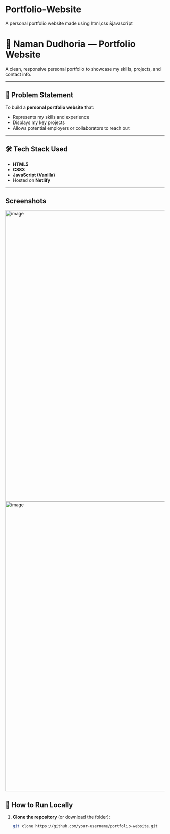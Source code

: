 # Portfolio-Website
A personal portfolio website made using html,css &amp;javascript

# 💼 Naman Dudhoria — Portfolio Website

A clean, responsive personal portfolio to showcase my skills, projects, and contact info.

---

## 📌 Problem Statement

To build a **personal portfolio website** that:
- Represents my skills and experience
- Displays my key projects
- Allows potential employers or collaborators to reach out

---

## 🛠️ Tech Stack Used

- **HTML5**
- **CSS3**
- **JavaScript (Vanilla)**
- Hosted on **Netlify**

---
## Screenshots
<img width="1886" height="916" alt="image" src="https://github.com/user-attachments/assets/2d8581ae-df3b-4f83-a44a-4d79888052e9" />
<img width="1899" height="913" alt="image" src="https://github.com/user-attachments/assets/72599de7-d115-4bec-9cc3-cd9027e9367b" />

## 🚀 How to Run Locally

1. **Clone the repository** (or download the folder):
   ```bash
   git clone https://github.com/your-username/portfolio-website.git

